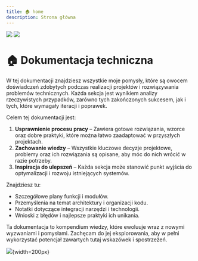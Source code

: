 ```yaml
---
title: 🏠 home
description: Strona główna
---
```


[![](https://gitlab.com/pl.rachuna-net/docs/-/badges/release.svg?value_width=70)](https://gitlab.com/pl.rachuna-net/docs/-/releases)
[![](https://gitlab.com/pl.rachuna-net/docs/badges/main/pipeline.svg)](https://gitlab.com/pl.rachuna-net/docs/-/commits/main)

# 🏠 Dokumentacja techniczna

W tej dokumentacji znajdziesz wszystkie moje pomysły, które są owocem doświadczeń zdobytych podczas realizacji projektów i rozwiązywania problemów technicznych. Każda sekcja jest wynikiem analizy rzeczywistych przypadków, zarówno tych zakończonych sukcesem, jak i tych, które wymagały iteracji i poprawek. 

Celem tej dokumentacji jest:  
1. **Usprawnienie procesu pracy** – Zawiera gotowe rozwiązania, wzorce oraz dobre praktyki, które można łatwo zaadaptować w przyszłych projektach.  
2. **Zachowanie wiedzy** – Wszystkie kluczowe decyzje projektowe, problemy oraz ich rozwiązania są opisane, aby móc do nich wrócić w razie potrzeby.  
3. **Inspiracja do ulepszeń** – Każda sekcja może stanowić punkt wyjścia do optymalizacji i rozwoju istniejących systemów.  

Znajdziesz tu:
- Szczegółowe plany funkcji i modułów.
- Przemyślenia na temat architektury i organizacji kodu.
- Notatki dotyczące integracji narzędzi i technologii.
- Wnioski z błędów i najlepsze praktyki ich unikania.  

Ta dokumentacja to kompendium wiedzy, które ewoluuje wraz z nowymi wyzwaniami i pomysłami. Zachęcam do jej eksplorowania, aby w pełni wykorzystać potencjał zawartych tutaj wskazówek i spostrzeżeń. 

![](https://gitlab.com/pl.rachuna-net/gitlab-profile/-/raw/main/assets/logo/website_logo_transparent_background.png){width=200px}

